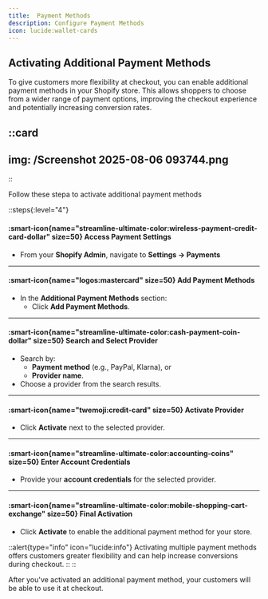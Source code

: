 ```yaml
---
title:  Payment Methods
description: Configure Payment Methods
icon: lucide:wallet-cards
---
```



## Activating Additional Payment Methods

To give customers more flexibility at checkout, you can enable additional payment methods in your Shopify store. This allows shoppers to choose from a wider range of payment options, improving the checkout experience and potentially increasing conversion rates.

::card
---
img: /Screenshot 2025-08-06 093744.png
---
::


Follow these stepa to activate additional payment methods

::steps{:level="4"}

#### :smart-icon{name="streamline-ultimate-color:wireless-payment-credit-card-dollar" size=50} Access Payment Settings  

- From your **Shopify Admin**, navigate to **Settings → Payments**

---

#### :smart-icon{name="logos:mastercard" size=50} Add Payment Methods  

- In the **Additional Payment Methods** section:  
  - Click **Add Payment Methods**.

---

#### :smart-icon{name="streamline-ultimate-color:cash-payment-coin-dollar" size=50} Search and Select Provider  

- Search by:
  - **Payment method** (e.g., PayPal, Klarna), or
  - **Provider name**.
- Choose a provider from the search results.

---

#### :smart-icon{name="twemoji:credit-card" size=50} Activate Provider  

- Click **Activate** next to the selected provider.

---

#### :smart-icon{name="streamline-ultimate-color:accounting-coins" size=50} Enter Account Credentials  

- Provide your **account credentials** for the selected provider.

---

#### :smart-icon{name="streamline-ultimate-color:mobile-shopping-cart-exchange" size=50} Final Activation  

- Click **Activate** to enable the additional payment method for your store.

::alert{type="info" icon="lucide:info"}
Activating multiple payment methods offers customers greater flexibility and can help increase conversions during checkout.
::
::

After you've activated an additional payment method, your customers will be able to use it at checkout.



